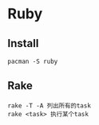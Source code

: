 # Ruby

## Install
```
pacman -S ruby
```

## Rake
```
rake -T -A 列出所有的task
rake <task> 执行某个task
```
